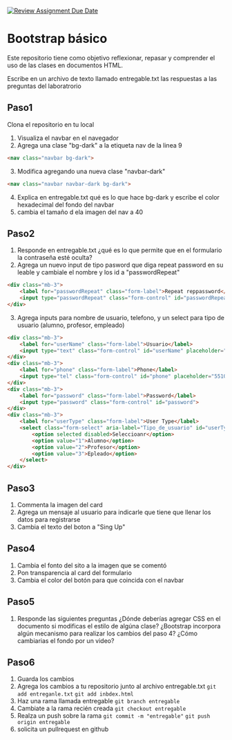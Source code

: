 [![Review Assignment Due Date](https://classroom.github.com/assets/deadline-readme-button-24ddc0f5d75046c5622901739e7c5dd533143b0c8e959d652212380cedb1ea36.svg)](https://classroom.github.com/a/bilopNxu)
# Bootstrap básico

Este repositorio tiene como objetivo reflexionar, repasar y comprender el uso de las clases en documentos HTML.

Escribe en un archivo de texto llamado entregable.txt las respuestas a las preguntas del laboratrorio

## Paso1

Clona el repositorio en tu local

1. Visualiza el navbar en el navegador
2. Agrega una clase "bg-dark" a la etiqueta nav de la linea 9
```html
<nav class="navbar bg-dark">
```
3. Modifica agregando una nueva clase "navbar-dark"
```html
<nav class="navbar navbar-dark bg-dark">
```
4. Explica en entregable.txt qué es lo que hace bg-dark y escribe el color hexadecimal del fondo del navbar
5. cambia el tamaño d ela imagen del nav a 40  

## Paso2

1. Responde en entregable.txt ¿qué es lo que permite que en el formulario la contraseña esté oculta?
2. Agrega un nuevo input de tipo pasword que diga repeat password en su leable y cambiale el nombre y los id a "passwordRepeat"
```html
<div class="mb-3">
    <label for="passwordRepeat" class="form-label">Repeat reppassword</label>
    <input type="passwordRepeat" class="form-control" id="passwordRepeat">
</div>
```
3. Agrega inputs para nombre de usuario, telefono, y un select para tipo de usuario (alumno, profesor, empleado)
```html
<div class="mb-3">
    <label for="userName" class="form-label">Usuario</label>
    <input type="text" class="form-control" id="userName" placeholder="elBarto666">
</div>
<div class="mb-3">
    <label for="phone" class="form-label">Phone</label>
    <input type="tel" class="form-control" id="phone" placeholder="5510101010">
</div>
<div class="mb-3">
    <label for="password" class="form-label">Password</label>
    <input type="password" class="form-control" id="password">
</div>
<div class="mb-3">
    <label for="userType" class="form-label">User Type</label>
    <select class="form-select" aria-label="Tipo_de_usuario" id="userType">
        <option selected disabled>Seleccioanr</option>
        <option value="1">Alumno</option>
        <option value="2">Profesor</option>
        <option value="3">Epleado</option>
    </select>
</div>
```
## Paso3

1. Commenta la imagen del card
2. Agrega un mensaje al usuario para indicarle que tiene que llenar los datos para registrarse
3. Cambia el texto del boton a "Sing Up"


## Paso4

1. Cambia el fonto del sito a la imagen que se comentó
2. Pon transparencia al card del formulario
3. Cambia el color del botón para que coincida con el navbar

## Paso5
1. Responde las siguientes preguntas
¿Dónde deberías agregar CSS en el documento si modificas el estilo de algúna clase?
¿Bootstrap incorpora algún mecanismo para realizar los cambios del paso 4?
¿Cómo cambiarias el fondo por un video?
## Paso6
1. Guarda los cambios
2. Agrega los cambios a tu repositorio junto al archivo entregable.txt
``` git add entreganle.txt ```
``` git add inbdex.html ```
3. Haz una rama llamada entregable
``` git branch entregable ```
4. Cambiate a la rama recién creada
``` git checkout entregable ```
5. Realza un push sobre la rama
``` git commit -m "entregable" ```
``` git push origin entregable ```
6. solicita un pullrequest en github